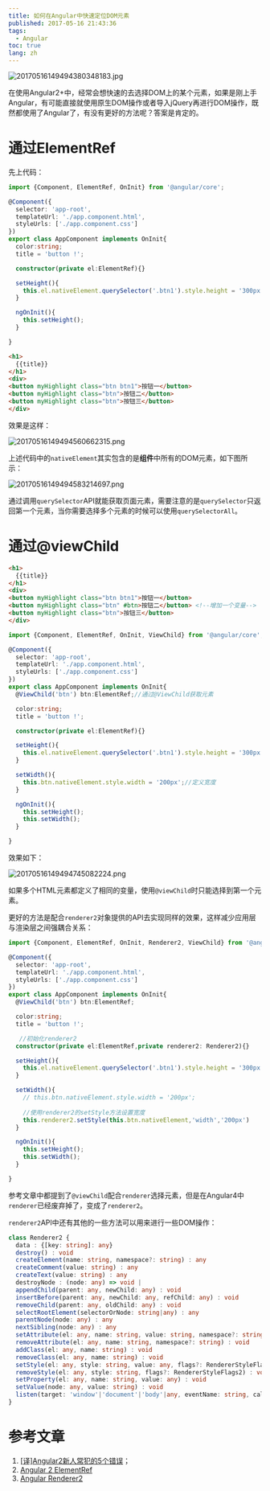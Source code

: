 ```yaml
---
title: 如何在Angular中快速定位DOM元素
published: 2017-05-16 21:43:36
tags: 
  - Angular
toc: true
lang: zh
---
```


![20170516149494380348183.jpg](../_images/如何在Angular中快速定位DOM元素/20170516149494380348183.jpg)

<!--more-->

在使用Angular2+中，经常会想快速的去选择DOM上的某个元素，如果是刚上手Angular，有可能直接就使用原生DOM操作或者导入jQuery再进行DOM操作，既然都使用了Angular了，有没有更好的方法呢？答案是肯定的。

# 通过ElementRef

先上代码：

```typescript
import {Component, ElementRef, OnInit} from '@angular/core';

@Component({
  selector: 'app-root',
  templateUrl: './app.component.html',
  styleUrls: ['./app.component.css']
})
export class AppComponent implements OnInit{
  color:string;
  title = 'button !';

  constructor(private el:ElementRef){}

  setHeight(){
    this.el.nativeElement.querySelector('.btn1').style.height = '300px';
  }

  ngOnInit(){
    this.setHeight();
  }

}
```

```html
<h1>
  {{title}}
</h1>
<div>
<button myHighlight class="btn btn1">按钮一</button>
<button myHighlight class="btn">按钮二</button>
<button myHighlight class="btn">按钮三</button>
</div>
```

效果是这样：

![20170516149494560662315.png](../_images/如何在Angular中快速定位DOM元素/20170516149494560662315.png)

上述代码中的`nativeElement`其实包含的是**组件**中所有的DOM元素，如下图所示：

![20170516149494583214697.png](../_images/如何在Angular中快速定位DOM元素/20170516149494583214697.png)

通过调用`querySelector`API就能获取页面元素，需要注意的是`querySelector`只返回第一个元素，当你需要选择多个元素的时候可以使用`querySelectorAll`。

# 通过@viewChild

```html
<h1>
  {{title}}
</h1>
<div>
<button myHighlight class="btn btn1">按钮一</button>
<button myHighlight class="btn" #btn>按钮二</button> <!--增加一个变量-->
<button myHighlight class="btn">按钮三</button>
</div>
```

```typescript
import {Component, ElementRef, OnInit, ViewChild} from '@angular/core';

@Component({
  selector: 'app-root',
  templateUrl: './app.component.html',
  styleUrls: ['./app.component.css']
})
export class AppComponent implements OnInit{
  @ViewChild('btn') btn:ElementRef;//通过@ViewChild获取元素

  color:string;
  title = 'button !';

  constructor(private el:ElementRef){}

  setHeight(){
    this.el.nativeElement.querySelector('.btn1').style.height = '300px';
  }

  setWidth(){
    this.btn.nativeElement.style.width = '200px';//定义宽度
  }

  ngOnInit(){
    this.setHeight();
    this.setWidth();
  }

}
```

效果如下：

![20170516149494745082224.png](../_images/如何在Angular中快速定位DOM元素/20170516149494745082224.png)

如果多个HTML元素都定义了相同的变量，使用`@viewChild`时只能选择到第一个元素。

更好的方法是配合`renderer2`对象提供的API去实现同样的效果，这样减少应用层与渲染层之间强耦合关系：

```typescript
import {Component, ElementRef, OnInit, Renderer2, ViewChild} from '@angular/core';

@Component({
  selector: 'app-root',
  templateUrl: './app.component.html',
  styleUrls: ['./app.component.css']
})
export class AppComponent implements OnInit{
  @ViewChild('btn') btn:ElementRef;

  color:string;
  title = 'button !';

   //初始化renderer2
  constructor(private el:ElementRef,private renderer2: Renderer2){}

  setHeight(){
    this.el.nativeElement.querySelector('.btn1').style.height = '300px';
  }

  setWidth(){
    // this.btn.nativeElement.style.width = '200px';
    
    //使用renderer2的setStyle方法设置宽度
    this.renderer2.setStyle(this.btn.nativeElement,'width','200px')
  }

  ngOnInit(){
    this.setHeight();
    this.setWidth();
  }

}
```

参考文章中都提到了`@viewChild`配合`renderer`选择元素，但是在Angular4中`renderer`已经废弃掉了，变成了`renderer2`。

`renderer2`API中还有其他的一些方法可以用来进行一些DOM操作：

```typescript
class Renderer2 {
  data : {[key: string]: any}
  destroy() : void
  createElement(name: string, namespace?: string) : any
  createComment(value: string) : any
  createText(value: string) : any
  destroyNode : (node: any) => void |
  appendChild(parent: any, newChild: any) : void
  insertBefore(parent: any, newChild: any, refChild: any) : void
  removeChild(parent: any, oldChild: any) : void
  selectRootElement(selectorOrNode: string|any) : any
  parentNode(node: any) : any
  nextSibling(node: any) : any
  setAttribute(el: any, name: string, value: string, namespace?: string) : void
  removeAttribute(el: any, name: string, namespace?: string) : void
  addClass(el: any, name: string) : void
  removeClass(el: any, name: string) : void
  setStyle(el: any, style: string, value: any, flags?: RendererStyleFlags2) : void
  removeStyle(el: any, style: string, flags?: RendererStyleFlags2) : void
  setProperty(el: any, name: string, value: any) : void
  setValue(node: any, value: string) : void
  listen(target: 'window'|'document'|'body'|any, eventName: string, callback: (event: any) => boolean | void) : () => void
}
```

# 参考文章

1. [[译]Angular2新人常犯的5个错误](http://www.open-open.com/lib/view/open1461113267205.html#articleHeader1)；
2. [Angular 2 ElementRef](https://segmentfault.com/a/1190000008653690)
3. [Angular Renderer2](https://angular.cn/docs/ts/latest/api/core/index/Renderer2-class.html)
